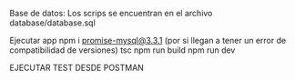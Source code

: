 Base de datos:
Los scrips se encuentran en el archivo database/database.sql

Ejecutar app
    npm i promise-mysql@3.3.1 (por si llegan a tener un error de compatibilidad de versiones)
    tsc
    npm run build
    npm run dev

EJECUTAR TEST DESDE POSTMAN